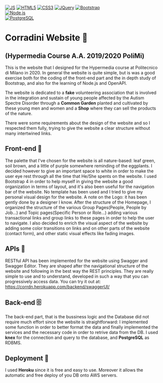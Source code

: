 [![JS](https://img.shields.io/badge/%7F-Javascript-yellow.svg?logo=Javascript)](https://shields.io/)
[![HTML5](https://img.shields.io/badge/%7F-HTML5-red.svg?logo=HTML5)](https://shields.io/)
[![CSS3](https://img.shields.io/badge/%7F-CSS3-blue.svg?logo=CSS3)](https://shields.io/)
[![JQuery](https://img.shields.io/badge/%7F-JQuery-darkblue.svg?logo=JQuery)](https://shields.io/)
[![Bootstrap](https://img.shields.io/badge/%7F-Bootstrap-violet.svg?logo=Bootstrap)](https://shields.io/)</br>
[![Node.js](https://img.shields.io/badge/%7F-Node.js-green.svg?logo=Node.js)](https://shields.io/)</br>
[![PostgreSQL](https://img.shields.io/badge/%7F-PostgreSQL-lightblue.svg?logo=PostgreSQL)](https://shields.io/)
# Corradini Website 🍃
## (Hypermedia Course A.A. 2019/2020 PoliMi)

This is the website that I designed for the Hypermedia course at Politecnico di Milano in 2020.
In general the website is quite simple, but is was a good exercise both for the coding of the front-end part and the in depth study of Bootstrap, and also for the learning of Node.js and OpenAPI.

The website is dedicated to a **fake** volunteering association that is involved in the integration and sustain of young people affected by the Autism Spectre Disorder through a __Common Garden__ planted and cultivated by these young men and women and a __Shop__ where they can sell the products of the nature.

There were some requirements about the design of the website and so I respected them fully, trying to give the website a clear structure without many intertwined links.

## Front-end 🌱

The palette that I've chosen for the website is all nature-based: leaf green, soil brown, and a little of purple somewhere reminding of the eggplants. I decided however to give an important space to white in order to make the user eye rest through all the time that He/She spents on the website.
I used Bootstrap 4 in order to help myself in giving the website a good organization in terms of layout, and it's also been useful for the navigation bar of the website. No template has been used and I tried to give my personal visual design for the website. A note on the Logo: it has been gently done by a designer I know.
After the structure of the Homepage, I organized the structure of the various Group Pages(People, People by Job...) and Topic pages(Specific Person or Role...) adding various transactional links and group links to these pages in order to help the user to navigate.
I also decided to enrich the visual aspect of the website by adding some color transitions on links and on other parts of the website (contact form), and other static visual effects like fading images.

## APIs 💬

RESTful API has been implemented for the website using Swagger and Swagger Editor. They are shaped after the navigational structure of the website and following in the best way the REST principles. They are really simple to use and to understand, developed in such a way that you can progressively access data. You can try it out at: https://corrdn.herokuapp.com/backend/swaggerUI/

## Back-end 🗄️

The back-end part, that is the bussiness logic and the Database did not require much effort since the website is straightforward: I implemented some function in order to better format the data and finally implemented the services and the necessary code in order to retrive data from the DB.
I used **knex** for the connection and query to the database, and **PostgreSQL** as RDBMS. 

## Deployment 🚀

I used **Heroku** since it is free and easy to use. Moreover it allows the automatic and free deploy of you DB onto AWS servers.
